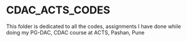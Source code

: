 # CDAC_ACTS_CODES


This folder is dedicated to all the codes, assignments I have done while doing my PG-DAC, CDAC course at ACTS, Pashan, Pune

